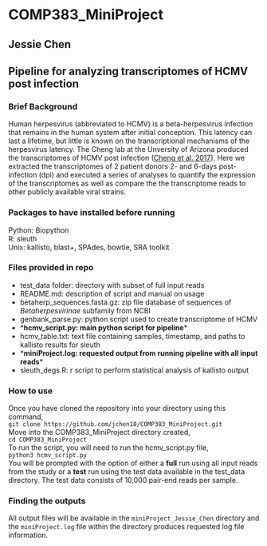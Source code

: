 # COMP383_MiniProject
## Jessie Chen

##  Pipeline for analyzing transcriptomes of HCMV post infection
### Brief Background
Human herpesvirus (abbreviated to HCMV) is a beta-herpesvirus infection that remains in the human system after initial conception. This latency can last a lifetime, but little is known on the transcriptional mechanisms of the herpesvirus latency. The Cheng lab at the Unversity of Arizona produced the transcriptomes of HCMV post infection ([Cheng et al. 2017](https://pubmed.ncbi.nlm.nih.gov/29158406/)). Here we extracted the transcriptomes of 2 patient donors 2- and 6-days post-infection (dpi) and executed a series of analyses to quantify the expression of the transcriptomes as well as compare the the transcriptome reads to other publicly available viral strains. 

### Packages to have installed before running
Python: Biopython
<br>
R: sleuth
<br>
Unix: kallisto, blast+, SPAdes, bowtie, SRA toolkit

### Files provided in repo
- test_data folder: directory with subset of full input reads
- README.md: description of script and manual on usage
- betaherp_sequences.fasta.gz: zip file database of sequences of *Betaherpesvirinae* subfamily from NCBI 
- genbank_parse.py: python script used to create transcriptome of HCMV
- \***hcmv_script.py: main python script for pipeline***
- hcmv_table.txt: text file containing samples, timestamp, and paths to kallisto results for sleuth
- \***miniProject.log: requested output from running pipeline with all input reads***
- sleuth_degs.R: r script to perform statistical analysis of kallisto output

### How to use
Once you have cloned the repository into your directory using this command,
<br>
`git clone https://github.com/jchen18/COMP383_MiniProject.git`
<br>
Move into the COMP383_MiniProject directory created,
<br>
`cd COMP383_MiniProject`
<br>
To run the script, you will need to run the hcmv_script.py file, 
<br>
`python3 hcmv_script.py`
<br>
You will be prompted with the option of either a **full** run using all input reads from the study or a **test** run using the test data available in the test_data directory. The test data consists of 10,000 pair-end reads per sample. 

### Finding the outputs
All output files will be available in the `miniProject_Jessie_Chen` directory and the `miniProject.log` file within the directory produces requested log file information.
